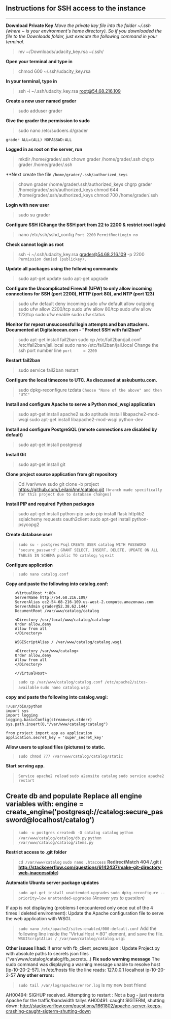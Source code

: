 **Instructions for SSH access to the instance**
-----------------------------------------------

----------
**Download Private Key**
*Move the private key file into the folder ~/.ssh (where ~ is your environment's home directory). So if you downloaded the file to the Downloads folder, just execute the following command in your terminal.*

> mv ~/Downloads/udacity_key.rsa ~/.ssh/

**Open your terminal and type in** 

> chmod 600 ~/.ssh/udacity_key.rsa

**In your terminal, type in** 

> ssh -i ~/.ssh/udacity_key.rsa root@54.68.216.109

**Create a new user named grader**
> sudo adduser grader

**Give the grader the permission to sudo**

> sudo nano /etc/sudoers.d/grader 
> 
```grader ALL=(ALL) NOPASSWD:ALL```

**Logged in as root on the server, run**

> mkdir /home/grader/.ssh
> chown grader /home/grader/.ssh
> chgrp grader /home/grader/.ssh

**Next create the file ```/home/grader/.ssh/authorized_keys```
>chown grader /home/grader/.ssh/authorized_keys
chgrp grader /home/grader/.ssh/authorized_keys
chmod 644 /home/grader/.ssh/authorized_keys
chmod 700 /home/grader/.ssh

**Login with new user**
>sudo su grader

**Configure SSH (Change the SSH port from 22 to 2200 & restrict root login)**
>nano /etc/ssh/sshd_config
```Port 2200```
```PermitRootLogin no```

**Check cannot login as root**
>ssh -i ~/.ssh/udacity_key.rsa grader@54.68.216.109 -p 2200
```Permission denied (publickey).```

**Update all packages using the following commands:**
>sudo apt-get update
sudo apt-get upgrade

**Configure the Uncomplicated Firewall (UFW) to only allow incoming connections for SSH (port 2200), HTTP (port 80), and NTP (port 123)**
>sudo ufw default deny incoming
sudo ufw default allow outgoing
sudo ufw allow 2200/tcp
sudo ufw allow 80/tcp
sudo ufw allow 123/tcp
sudo ufw enable
sudo ufw status

**Monitor for repeat unsuccessful login attempts and ban attackers. Documented at Digitalocean.com - "Protect SSH with fail2ban"**
>sudo apt-get install fail2ban
sudo cp /etc/fail2ban/jail.conf /etc/fail2ban/jail.local
sudo nano /etc/fail2ban/jail.local
Change the ssh port number line
```port     = 2200```

**Restart fail2ban**
>sudo service fail2ban restart

**Configure the local timezone to UTC. As discussed at askubuntu.com.**
>sudo dpkg-reconfigure tzdata
```Choose "None of the above" and then "UTC"```

**Install and configure Apache to serve a Python mod_wsgi application**
>sudo apt-get install apache2
sudo aptitude install libapache2-mod-wsgi
sudo apt-get install libapache2-mod-wsgi python-dev

**Install and configure PostgreSQL (remote connections are disabled by default)**
>sudo apt-get install postgresql

**Install Git**
>sudo apt-get install git

**Clone project source application from git repository**
>Cd /var/www
>sudo git clone -b project https://github.com/LeilaniAnn/catalog.git 
>```(branch made specifically for this project due to database changes)```

**Install PIP and required Python packages**
>sudo apt-get install python-pip
sudo pip install flask httplib2 sqlalchemy requests oauth2client
sudo apt-get install python-psycopg2

**Create database user**
>```sudo su - postgres```
```Psql```
```CREATE USER catalog WITH PASSWORD 'secure_password';```
```GRANT SELECT, INSERT, DELETE, UPDATE ON ALL TABLES IN SCHEMA public TO catalog;```
```\q```
```exit```

**Configure application**
>```sudo nano catalog.conf```

**Copy and paste the following into catalog.conf:** 
```
	<VirtualHost *:80>
    ServerName http://54.68.216.109/
    ServerAlias ec2-54-68-216-109.us-west-2.compute.amazonaws.com
    ServerAdmin grader@52.38.62.144/
    DocumentRoot /var/www/catalog/catalog

    <Directory /usr/local/www/catalog/catalog>
    Order allow,deny
    Allow from all
    </Directory>

    WSGIScriptAlias / /var/www/catalog/catalog.wsgi

    <Directory /var/www/catalog>
    Order allow,deny
    Allow from all
    </Directory>

	</VirtualHost>
```
>```sudo cp /var/www/catalog/catalog.conf /etc/apache2/sites-available```
```sudo nano catalog.wsgi``` 

**copy and paste the following into catalog.wsgi:**
```
!/usr/bin/python
import sys
import logging
logging.basicConfig(stream=sys.stderr)
sys.path.insert(0,"/var/www/catalog/catalog")

from project import app as application
application.secret_key = 'super_secret_key'
```
**Allow users to upload files (pictures) to static.**
>```sudo chmod 777 /var/www/catalog/catalog/static```

**Start serving app.**
>```Service apache2 reload```
```sudo a2ensite catalog```
```sudo service apache2 restart```

**Create db and populate**
Replace all engine variables with: engine = create_engine('postgresql://catalog:secure_password@localhost/catalog')
------------------------------------------------------------------------
>```sudo -u postgres createdb -O catalog catalog```
```python /var/www/catalog/catalog/db.py```
```python /var/www/catalog/catalog/items.py```

**Restrict access to .git folder**
>```cd /var/www/catalog```
```sudo nano .htaccess```
**RedirectMatch 404 /\.git ( http://stackoverflow.com/questions/6142437/make-git-directory-web-inaccessible)**

**Automatic Ubuntu server package updates**
>```sudo apt-get install unattended-upgrades```
```sudo dpkg-reconfigure --priority=low unattended-upgrades```
*(Answer yes to question)*

If app is not displaying (problems I encountered only once out of the 4 times I deleted environment):
Update the Apache configuration file to serve the web application with WSGI.
>```sudo nano /etc/apache2/sites-enabled/000-default.conf```
Add the following line inside the "VirtualHost *:80" element, and save the file.
```WSGIScriptAlias / /var/www/catalog/catalog.wsgi```

**Other issues I had:**
If error with fb_client_secrets.json : Update Project.py with absolute paths to secrets json files (“var/www/catalog/catalog/fb_secrets…)
**Fix sudo warning message**
The sudo command was displaying a warning message unable to resolve host [ip-10-20-2-57]. In /etc/hosts file the line reads: 127.0.0.1 localhost ip-10-20-2-57
**Any other errors:** 
>```sudo tail /var/log/apache2/error.log``` is my new best friend

AH00494: SIGHUP received.  Attempting to restart : Not a bug - just restarts Apache for the traffic/bandwidth tallys
AH00491: caught SIGTERM, shutting down: http://stackoverflow.com/questions/1661802/apache-server-keeps-crashing-caught-sigterm-shutting-down
